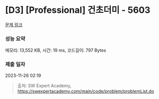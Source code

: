# [D3] [Professional] 건초더미 - 5603 

[문제 링크](https://swexpertacademy.com/main/code/problem/problemDetail.do?contestProbId=AWXGEbd6cjMDFAUo) 

### 성능 요약

메모리: 13,552 KB, 시간: 19 ms, 코드길이: 797 Bytes

### 제출 일자

2023-11-26 02:19



> 출처: SW Expert Academy, https://swexpertacademy.com/main/code/problem/problemList.do